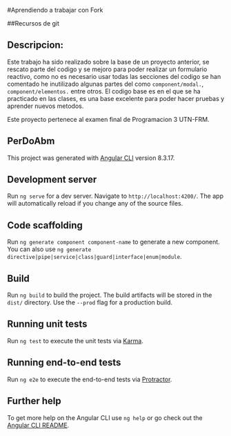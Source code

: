 #Aprendiendo a trabajar con Fork

##Recursos de git

## Descripcion: 

Este trabajo ha sido realizado sobre la base de un proyecto anterior, se rescato parte del codigo y se mejoro para poder realizar un  formulario reactivo, como no es necesario usar todas las secciones del codigo se han comentado he inutilizado algunas partes del como `component/modal.`, `component/elementos.` entre otros. El codigo base es en el que se ha practicado en las clases, es una base excelente para poder hacer pruebas y aprender nuevos metodos.

Este proyecto pertenece al examen final de Programacion 3 UTN-FRM.


## PerDoAbm

This project was generated with [Angular CLI](https://github.com/angular/angular-cli) version 8.3.17.

## Development server

Run `ng serve` for a dev server. Navigate to `http://localhost:4200/`. The app will automatically reload if you change any of the source files.

## Code scaffolding

Run `ng generate component component-name` to generate a new component. You can also use `ng generate directive|pipe|service|class|guard|interface|enum|module`.

## Build

Run `ng build` to build the project. The build artifacts will be stored in the `dist/` directory. Use the `--prod` flag for a production build.

## Running unit tests

Run `ng test` to execute the unit tests via [Karma](https://karma-runner.github.io).

## Running end-to-end tests

Run `ng e2e` to execute the end-to-end tests via [Protractor](http://www.protractortest.org/).

## Further help

To get more help on the Angular CLI use `ng help` or go check out the [Angular CLI README](https://github.com/angular/angular-cli/blob/master/README.md).
